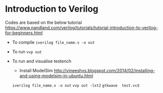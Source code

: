# Introduction to Verilog

Codes are based on the below tutorial
https://www.nandland.com/verilog/tutorials/tutorial-introduction-to-verilog-for-beginners.html



* To compile
`iverilog file_name.v -o out`

* To run
`vvp out`

* To run and visualise testench
    * Install ModelSim
    http://vineeshvs.blogspot.com/2014/02/installing-and-using-modelsim-in-ubuntu.html

    `iverilog file_name.v -o out`
    `vvp out -lxt2`
    `gtkwave  test.vcd`
